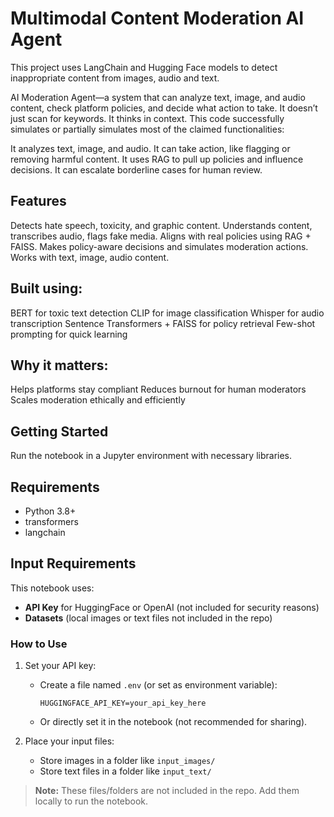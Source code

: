 # Multimodal Content Moderation AI Agent
This project uses LangChain and Hugging Face models to detect inappropriate content from images, audio and text.

AI Moderation Agent—a system that can analyze text, image, and audio content, check platform policies, and decide what action to take. It doesn’t just scan for keywords. It thinks in context. This code successfully simulates or partially simulates most of the claimed functionalities:

It analyzes text, image, and audio.
It can take action, like flagging or removing harmful content. 
It uses RAG to pull up policies and influence decisions.
It can escalate borderline cases for human review.

## Features
Detects hate speech, toxicity, and graphic content. 
Understands content, transcribes audio, flags fake media. 
Aligns with real policies using RAG + FAISS. 
Makes policy-aware decisions and simulates moderation actions. 
Works with text, image, audio content. 

## Built using:
BERT for toxic text detection
CLIP for image classification
Whisper for audio transcription
Sentence Transformers + FAISS for policy retrieval
Few-shot prompting for quick learning

## Why it matters:
Helps platforms stay compliant
Reduces burnout for human moderators
Scales moderation ethically and efficiently

## Getting Started
Run the notebook in a Jupyter environment with necessary libraries.

## Requirements
- Python 3.8+
- transformers
- langchain

## Input Requirements

This notebook uses:

- **API Key** for HuggingFace or OpenAI (not included for security reasons)
- **Datasets** (local images or text files not included in the repo)

### How to Use

1. Set your API key:
   - Create a file named `.env` (or set as environment variable):
     ```
     HUGGINGFACE_API_KEY=your_api_key_here
     ```
   - Or directly set it in the notebook (not recommended for sharing).

2. Place your input files:
   - Store images in a folder like `input_images/`
   - Store text files in a folder like `input_text/`

> **Note:** These files/folders are not included in the repo. Add them locally to run the notebook.
